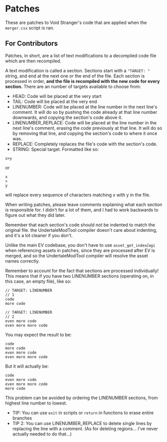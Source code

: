 # Patches
These are patches to Void Stranger's code that are applied when the `merger.csx` script is ran. 

## For Contributors
Patches, in short, are a list of text modifications to a decompiled code file which are then recompiled.

A text modification is called a section. Sections start with a `"TARGET: "` string, and end at the next one or the end of the file.
Each section is processed in order, **and the file is recompiled with the new code for every section.**
There are an number of targets available to choose from:

- HEAD: Code will be placed at the very start
- TAIL: Code will be placed at the very end
- LINENUMBER: Code will be placed at the line number in the next line's comment.
It will do so by pushing the code already at that line number downwards, and copying the section's code above it.
- LINENUMBER_REPLACE: Code will be placed at the line number in the next line's comment, erasing the code previously at that line.
It will do so by removing that line, and copying the section's code to where it once was.
- REPLACE: Completely replaces the file's code with the section's code.
- STRING: Special target. Formatted like so:
```
x>y
```
or
```
x
>
y
```
will replace every sequence of characters matching x with y in the file.

When writing patches, please leave comments explaining what each section is responsible for. I didn't for a lot of them, and I had to work backwards to figure out what they did later.

Remember that each section's code should not be indented to match the original file. the UndertaleModTool compiler doesn't care about indenting, and it's a lot cleaner if you don't.

Unlike the main EV codebase, you don't have to use `asset_get_index`/`agi` when referencing assets in patches, since they are processed after EV is merged, and so the UndertaleModTool compiler will resolve the asset names correctly.

Remember to account for the fact that sections are processed individually! This means that if you have two LINENUMBER sections (operating on, in this case, an empty file), like so:
```
// TARGET: LINENUMBER
// 1
code
more code

// TARGET: LINENUMBER
// 2
even more code
even more more code
```
You may expect the result to be:

```
code
more code
even more code
even more more code
```
But it will actually be:

```
code
even more code
even more more code
more code
```

This problem can be avoided by ordering the LINENUMBER sections, from highest line number to lowest.

- TIP: You can use `exit` in scripts or `return` in functions to erase entire branches
- TIP 2: You can use LINENUMBER_REPLACE to delete single lines by replacing the line with a comment. (As for deleting regions... I've never actually needed to do that...)
